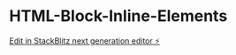 # HTML-Block-Inline-Elements

[Edit in StackBlitz next generation editor ⚡️](https://stackblitz.com/~/github.com/Tanjakidoy/HTML-Block-Inline-Elements)